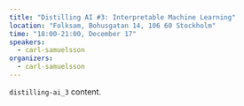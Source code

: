 ```yaml
---
title: "Distilling AI #3: Interpretable Machine Learning" 
location: "Folksam, Bohusgatan 14, 106 60 Stockholm"
time: "18:00-21:00, December 17"
speakers:
  - carl-samuelsson
organizers:
  - carl-samuelsson
---
```

`distilling-ai_3` content.
